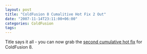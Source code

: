 ```yaml
---
layout: post
title: "ColdFusion 8 Cumalitive Hot Fix 2 Out"
date: "2007-11-14T23:11:00+06:00"
categories: ColdFusion 
tags: 
---
```


Title says it all - you can now grab the <a href="http://kb.adobe.com/selfservice/viewContent.do?externalId=kb402792&sliceId=1">second cumulative hot fix</a> for ColdFusion 8.